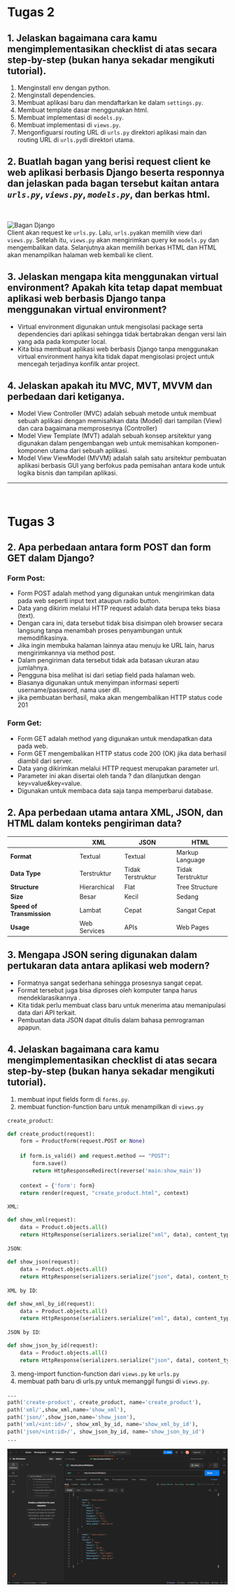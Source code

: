 # Tugas 2
## 1.  Jelaskan bagaimana cara kamu mengimplementasikan checklist di atas secara step-by-step (bukan hanya sekadar mengikuti tutorial).
1. Menginstall env dengan python.
2. Menginstall dependencies.
3. Membuat aplikasi baru dan mendaftarkan ke dalam `settings.py`.
4. Membuat template dasar menggunakan html.
5. Membuat implementasi di `models.py`.
6. Membuat implementasi di `views.py`.
7. Mengonfiguarsi routing URL di `urls.py` direktori aplikasi main dan routing URL di `urls.py`di direktori utama.
## 2. Buatlah bagan yang berisi request client ke web aplikasi berbasis Django beserta responnya dan jelaskan pada bagan tersebut kaitan antara *`urls.py`*, *`views.py`*, *`models.py`*, dan berkas html.
<br>

![Bagan Django](https://cdn.discordapp.com/attachments/1013790676296683592/1149595864315199529/Bagan_django.png)
<br>
Client akan request ke `urls.py`. Lalu, `urls.py`akan memilih view dari `views.py`. Setelah itu, `views.py` akan mengirimkan query ke `models.py` dan mengembalikan data. Selanjutnya akan memilih berkas HTML dan HTML akan menampilkan halaman web kembali ke client.

## 3. Jelaskan mengapa kita menggunakan virtual environment? Apakah kita tetap dapat membuat aplikasi web berbasis Django tanpa menggunakan virtual environment? 
- Virtual environment digunakan untuk mengisolasi package serta dependencies dari aplikasi sehingga tidak bertabrakan dengan versi lain yang ada pada komputer local. 
- Kita bisa membuat aplikasi web berbasis Django tanpa menggunakan virtual environment hanya kita tidak dapat mengisolasi project untuk mencegah terjadinya konfilk antar project.

## 4. Jelaskan apakah itu MVC, MVT, MVVM dan perbedaan dari ketiganya.
- Model View Controller (MVC) adalah sebuah metode untuk membuat sebuah aplikasi dengan memisahkan data (Model) dari tampilan (View) dan cara bagaimana memprosesnya (Controller)
- Model View Template (MVT) adalah sebuah konsep arsitektur yang digunakan dalam pengembangan web untuk memisahkan komponen-komponen utama dari sebuah aplikasi. 
- Model View ViewModel (MVVM) adalah salah satu arsitektur pembuatan aplikasi berbasis GUI yang berfokus pada pemisahan antara kode untuk logika bisnis dan tampilan aplikasi.
___

<br>

# Tugas 3
## 2. Apa perbedaan antara form POST dan form GET dalam Django?
### Form Post:
- Form POST adalah method yang digunakan untuk mengirimkan data pada web seperti input text ataupun radio button.
- Data yang dikirim melalui HTTP request adalah data berupa teks biasa (text).
- Dengan cara ini, data tersebut tidak bisa disimpan oleh browser secara langsung tanpa menambah proses penyambungan untuk memodifikasinya.
- Jika ingin membuka halaman lainnya atau menuju ke URL lain, harus mengirimkannya via method post.
- Dalam pengiriman data tersebut tidak ada batasan ukuran atau jumlahnya.
- Pengguna bisa melihat isi dari setiap field pada halaman web.
- Biasanya digunakan untuk menyimpan informasi seperti username/password, nama user dll.
- jika pembuatan berhasil, maka akan mengembalikan HTTP status code 201
### Form Get:
- Form GET adalah method yang digunakan untuk mendapatkan data pada web. 
- Form GET mengembalikan HTTP status code 200 (OK) jika data berhasil diambil dari server.
- Data yang dikirimkan melalui HTTP request merupakan parameter url.
- Parameter ini akan disertai oleh tanda ? dan dilanjutkan dengan key=value&key=value.
- Digunakan untuk membaca data saja tanpa memperbarui database.

## 2. Apa perbedaan utama antara XML, JSON, dan HTML dalam konteks pengiriman data?
| |XML|JSON|HTML|
|-|-|-|-|
|**Format**|Textual|Textual|Markup Language|
|**Data Type**|Terstruktur|Tidak Terstruktur|Tidak Terstruktur|
|**Structure**|Hierarchical|Flat|Tree Structure|
|**Size**|Besar|Kecil|Sedang|
|**Speed of Transmission**|Lambat|Cepat|Sangat Cepat|
|**Usage**|Web Services|APIs|Web Pages|
## 3. Mengapa JSON sering digunakan dalam pertukaran data antara aplikasi web modern?
- Formatnya sangat sederhana sehingga prosesnya sangat cepat.
- Format tersebut juga bisa diproses oleh komputer tanpa harus mendeklarasikannya .
- Kita tidak perlu membuat class baru untuk menerima atau memanipulasi data dari API terkait.
- Pembuatan data JSON dapat ditulis dalam bahasa pemrograman apapun.
## 4. Jelaskan bagaimana cara kamu mengimplementasikan checklist di atas secara step-by-step (bukan hanya sekadar mengikuti tutorial).
1. membuat input fields form di `forms.py`.
2. membuat function-function baru untuk menampilkan di `views.py`

`create_product`:
```python 
def create_product(request):
    form = ProductForm(request.POST or None)

    if form.is_valid() and request.method == "POST":
        form.save()
        return HttpResponseRedirect(reverse('main:show_main'))

    context = {'form': form}
    return render(request, "create_product.html", context)
```
`XML`:
```python
def show_xml(request):
    data = Product.objects.all()
    return HttpResponse(serializers.serialize("xml", data), content_type="application/xml")
```

`JSON`:
```python
def show_json(request):
    data = Product.objects.all()
    return HttpResponse(serializers.serialize("json", data), content_type="application/json")
``` 
`XML by ID`:
```python
def show_xml_by_id(request):
    data = Product.objects.all()
    return HttpResponse(serializers.serialize("xml", data), content_type="application/xml")
```
`JSON by ID`:
```python
def show_json_by_id(request):
    data = Product.objects.all()
    return HttpResponse(serializers.serialize("json", data), content_type="application/json")
```
3. meng-import function-function dari `views.py` ke `urls.py`
4. membuat path baru di urls.py untuk memanggil fungsi di `views.py`.
```python
...
path('create-product', create_product, name='create_product'),
path('xml/',show_xml,name='show_xml'),
path('json/',show_json,name='show_json'),
path('xml/<int:id>/', show_xml_by_id, name='show_xml_by_id'),
path('json/<int:id>/', show_json_by_id, name='show_json_by_id')
...
```
![Postman](image.png)